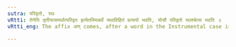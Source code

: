```yaml
---
sutra: परिवृतो, रथः
vRtti: तेनेति तृतीयासमर्थात्परिवृत इत्येतस्मिन्नर्थे यथाविहितं प्रत्ययो भवति, योसौ परिवृतो रथश्चेत्स भवति ॥
vRtti_eng: The affix अण् comes, after a word in the Instrumental case in construction, in the sense of 'surrounded' the thing so surrounded being 'a chariot'.

---
```

